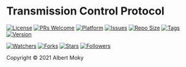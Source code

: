 # Transmission Control Protocol

[![License](https://img.shields.io/github/license/moky/wormhole)](https://github.com/moky/wormhole/blob/master/LICENSE)
[![PRs Welcome](https://img.shields.io/badge/PRs-welcome-brightgreen.svg)](https://github.com/moky/wormhole/pulls)
[![Platform](https://img.shields.io/badge/Platform-Dart%203-brightgreen.svg)](https://github.com/moky/wormhole/wiki)
[![Issues](https://img.shields.io/github/issues/moky/wormhole)](https://github.com/moky/wormhole/issues)
[![Repo Size](https://img.shields.io/github/repo-size/moky/wormhole)](https://github.com/moky/wormhole/archive/refs/heads/main.zip)
[![Tags](https://img.shields.io/github/tag/moky/wormhole)](https://github.com/moky/wormhole/tags)
[![Version](https://img.shields.io/pypi/v/tcp)](https://pypi.org/project/tcp)

[![Watchers](https://img.shields.io/github/watchers/moky/wormhole)](https://github.com/moky/wormhole/watchers)
[![Forks](https://img.shields.io/github/forks/moky/wormhole)](https://github.com/moky/wormhole/forks)
[![Stars](https://img.shields.io/github/stars/moky/wormhole)](https://github.com/moky/wormhole/stargazers)
[![Followers](https://img.shields.io/github/followers/moky)](https://github.com/orgs/moky/followers)


Copyright &copy; 2021 Albert Moky

